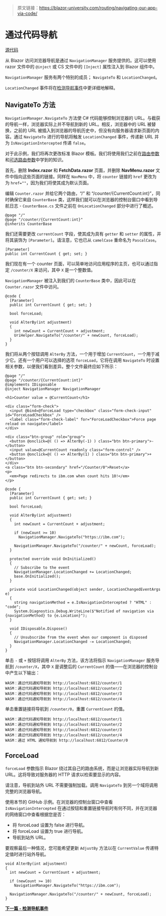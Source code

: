 > 原文链接：https://blazor-university.com/routing/navigating-our-app-via-code/

# 通过代码导航
[源代码](https://github.com/mrpmorris/blazor-university/tree/master/src/Routing/NavigatingViaCode)

 

从 Blazor 访问浏览器导航是通过 `NavigationManager` 服务提供的。这可以使用 razor 文件中的 `@inject` 或 CS 文件中的 `[Inject]` 属性注入到 Blazor 组件中。

`NavigationManager` 服务有两个特别的成员； `NavigateTo` 和 `LocationChanged`。

`LocationChanged` 事件将在[检测导航事件](https://feiyun0112.github.io/blazor-university.zh-cn/routing/detecting-navigation-events/)中更详细地解释。

## NavigateTo 方法
`NavigationManager.NavigateTo` 方法使 C# 代码能够控制浏览器的 URL。与截获的导航一样，浏览器实际上并不导航到新的 URL。相反，浏览器中的 URL 被替换，之前的 URL 被插入到浏览器的导航历史中，但没有向服务器请求新页面的内容。通过 `NavigateTo` 进行的导航将触发 `LocationChanged` 事件，传递新 URL 并为 `IsNavigationIntercepted` 传递 `false`。

对于此示例，我们将再次更改标准 Blazor 模板。我们将使用我们之前在[路由参数](https://feiyun0112.github.io/blazor-university.zh-cn/routing/route-parameters/)和[可选路由参数](https://feiyun0112.github.io/blazor-university.zh-cn/routing/optional-route-parameters/)中学到的知识。

首先，删除 **Index.razor** 和 **FetchData.razor** 页面，并删除 **NavMenu.razor** 文件中指向这些页面的链接。同样在 `NavMenu` 中，将 `counter` 链接的 `href` 更改为 为 `href=""`，因为我们将使其成为默认页面。

编辑 `Counter.razor` 并给它两个路由，“/” 和 “/counter/{CurrentCount:int}”，同时确保它来自 `CounterBase` 类，这样我们就可以在浏览器的控制台窗口中看到导航日志 - `CounterBase.cs` 文件之前在 `OnLocationChanged` 部分中进行了概述。

```
@page "/"
@page "/counter/{CurrentCount:int}"
@inherits CounterBase
```

我们还需要更改 `currentCount` 字段，使其成为具有 `getter` 和 `setter` 的属性，并将其装饰为 `[Parameter]`。请注意，它也已从 `camelCase` 重命名为 `PascalCase`。

```
[Parameter]
public int CurrentCount { get; set; }
```


我们现在有一个 counter 页面，可以简单地访问应用程序的主页，也可以通过指定 `/counter/X` 来访问，其中 `X` 是一个整数值。

`NavigationManager` 被注入到我们的 `CounterBase` 类中，因此可以在 `Counter.razor` 文件中访问。

```
@code {
  [Parameter]
  public int CurrentCount { get; set; }

  bool forceLoad;

  void AlterBy(int adjustment)
  {
    int newCount = CurrentCount + adjustment;
    UriHelper.NavigateTo("/counter/" + newCount, forceLoad);
  }
}
```

我们将从两个按钮调用 `AlterBy` 方法，一个用于增加 `CurrentCount`，一个用于减少它。还有一个用户可以选择的选项 `forceLoad`，它将在调用 `NavigateTo` 时设置相关参数，以便我们看到差异。整个文件最终应如下所示：

```
@page "/"
@page "/counter/{CurrentCount:int}"
@implements IDisposable
@inject NavigationManager NavigationManager

<h1>Counter value = @CurrentCount</h1>

<div class="form-check">
  <input @bind=@forceLoad type="checkbox" class="form-check-input" id="ForceLoadCheckbox" />
  <label class="form-check-label" for="ForceLoadCheckbox">Force page reload on navigate</label>
</div>

<div class="btn-group" role="group">
  <button @onclick=@( () => AlterBy(-1) ) class="btn btn-primary">-</button>
  <input value=@CurrentCount readonly class="form-control" />
  <button @onclick=@( () => AlterBy(1) ) class="btn btn-primary">+</button>
</div>
<a class="btn btn-secondary" href="/Counter/0">Reset</a>
<p>
  <em>Page redirects to ibm.com when count hits 10!</em>
</p>

@code {
  [Parameter]
  public int CurrentCount { get; set; }

  bool forceLoad;

  void AlterBy(int adjustment)
  {
    int newCount = CurrentCount + adjustment;

    if (newCount >= 10)
      NavigationManager.NavigateTo("https://ibm.com");

    NavigationManager.NavigateTo("/counter/" + newCount, forceLoad);
  }

  protected override void OnInitialized()
  {
    // Subscribe to the event
    NavigationManager.LocationChanged += LocationChanged;
    base.OnInitialized();
  }

  private void LocationChanged(object sender, LocationChangedEventArgs e)
  {
    string navigationMethod = e.IsNavigationIntercepted ? "HTML" : "code";
    System.Diagnostics.Debug.WriteLine($"Notified of navigation via {navigationMethod} to {e.Location}");
  }

  void IDisposable.Dispose()
  {
    // Unsubscribe from the event when our component is disposed
    NavigationManager.LocationChanged -= LocationChanged;
  }
}
```
单击 `-` 或 `+` 按钮将调用 `AlterBy` 方法，该方法将指示 `NavigationManager` 服务导航到 `/counter/X`，其中 `X` 是调整后的 `CurrentCount` 的值——在浏览器的控制台中产生以下输出：

```
WASM：通过代码通知导航到 http://localhost:6812/counter/1
WASM：通过代码通知导航到 http://localhost:6812/counter/2
WASM：通过代码通知导航到 http://localhost:6812/counter/3
WASM：通过代码通知导航到 http://localhost:6812/counter/4
```

单击重置链接将导航到 `/counter/0`，重置 `CurrentCount` 的值。

```
WASM：通过代码通知导航到 http://localhost:6812/counter/1
WASM：通过代码通知导航到 http://localhost:6812/counter/2
WASM：通过代码通知导航到 http://localhost:6812/counter/3
WASM：通过代码通知导航到 http://localhost:6812/counter/4
WASM：通过 HTML 通知导航到 http://localhost:6812/Counter/0
```

## ForceLoad
`forceLoad` 参数指示 Blazor 绕过其自己的路由系统，而是让浏览器实际导航到新 URL。这将导致对服务器的 HTTP 请求以检索要显示的内容。

请注意，导航到站外 URL 不需要强制加载。调用 `NavigateTo` 到另一个域将调用完整的浏览器导航。

使用本节的 GitHub 示例。在浏览器的控制台窗口中查看 `IsNavigationIntercepted` 在通过按钮和重置链接导航时有何不同，并在浏览器的网络窗口中查看根据您是否：

 - 将 forceLoad 设置为 false 进行导航。
- 将 forceLoad 设置为 true 进行导航。
- 导航到站外 URL。

要观察最后一种情况，您可能希望更新 `AdjustBy` 方法以在 `CurrentValue` 传递特定值时进行站外导航。

```
void AlterBy(int adjustment)
{
  int newCount = CurrentCount + adjustment;

  if (newCount >= 10)
    NavigationManager.NavigateTo("https://ibm.com");

  NavigationManager.NavigateTo("/counter/" + newCount, forceLoad);
}
```


**[下一篇 - 检测导航事件](https://feiyun0112.github.io/blazor-university.zh-cn/routing/detecting-navigation-events)**
